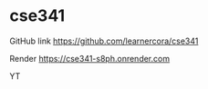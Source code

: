 # cse341

GitHub link
https://github.com/learnercora/cse341

Render
https://cse341-s8ph.onrender.com

YT
